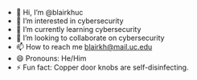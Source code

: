 - 👋 Hi, I’m @blairkhuc
- 👀 I’m interested in cybersecurity
- 🌱 I’m currently learning cybersecurity
- 💞️ I’m looking to collaborate on cybersecurity
- 📫 How to reach me blairkh@mail.uc.edu
- 😄 Pronouns: He/Him
- ⚡ Fun fact: Copper door knobs are self-disinfecting.

<!---
blairkhuc/blairkhuc is a ✨ special ✨ repository because its `README.md` (this file) appears on your GitHub profile.
You can click the Preview link to take a look at your changes.
--->
